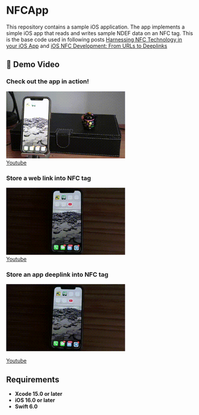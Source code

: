 
# NFCApp
This repository contains a sample iOS application. The app implements a simple iOS app that reads and writes sample NDEF data on an NFC tag. This is the base code used in following posts [Harnessing NFC Technology in your iOS App](https://javios.eu/swift/harnessing-nfc-technology-in-your-ios-app/) and  [iOS NFC Development: From URLs to Deeplinks](https://javios.eu/swift/harnessing-nfc-technology-in-your-ios-app/) 


## 🎥 Demo Video

### Check out the app in action!  
![CombineAPIRrest Sample App review](media/review.gif)  
[Youtube](https://youtu.be/KQC92SKTqRg)

### Store a web link into NFC tag
![Store a web link into NFC tag](media/NFC_Web1.gif)  
[Youtube](https://youtu.be/T7no6VQmMas)


### Store an app deeplink into NFC tag
![Store an app deeplink into NFC tag](media/NFC_Deeplink.gif)

[Youtube](https://youtu.be/hs2WM2gIMGU)

## Requirements

- **Xcode 15.0 or later**
- **iOS 16.0 or later**
- **Swift 6.0**

